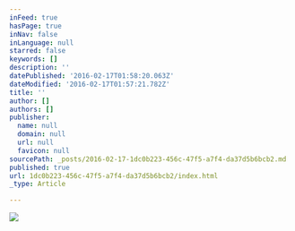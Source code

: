 ```yaml
---
inFeed: true
hasPage: true
inNav: false
inLanguage: null
starred: false
keywords: []
description: ''
datePublished: '2016-02-17T01:58:20.063Z'
dateModified: '2016-02-17T01:57:21.782Z'
title: ''
author: []
authors: []
publisher:
  name: null
  domain: null
  url: null
  favicon: null
sourcePath: _posts/2016-02-17-1dc0b223-456c-47f5-a7f4-da37d5b6bcb2.md
published: true
url: 1dc0b223-456c-47f5-a7f4-da37d5b6bcb2/index.html
_type: Article

---
```

![](https://the-grid-user-content.s3-us-west-2.amazonaws.com/6a17d114-92b1-4cba-a53f-0ce31496b18d.JPG)